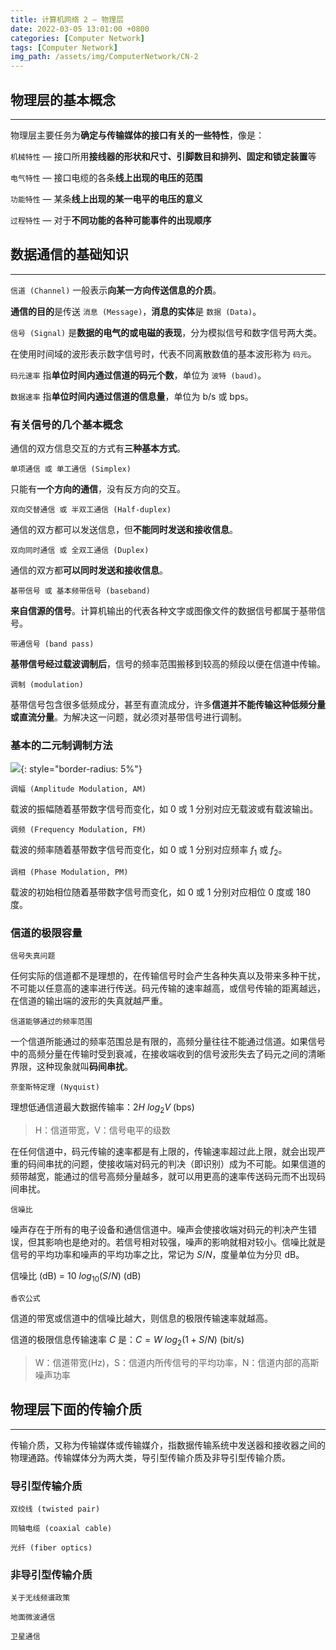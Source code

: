 ```yaml
---
title: 计算机网络 2 — 物理层
date: 2022-03-05 13:01:00 +0800
categories: [Computer Network]
tags: [Computer Network]
img_path: /assets/img/ComputerNetwork/CN-2
---
```


## **物理层的基本概念**

---

物理层主要任务为**确定与传输媒体的接口有关的一些特性**，像是：

`机械特性` — 接口所用**接线器的形状和尺寸、引脚数目和排列、固定和锁定装置**等

`电气特性` — 接口电缆的各条**线上出现的电压的范围**

`功能特性` — 某条**线上出现的某一电平的电压的意义**

`过程特性` — 对于**不同功能的各种可能事件的出现顺序**



## **数据通信的基础知识**

---

`信道 (Channel)` 一般表示**向某一方向传送信息的介质**。

**通信的目的**是传送 `消息 (Message)`，**消息的实体**是 `数据 (Data)`。

`信号 (Signal)` 是**数据的电气的或电磁的表现**，分为模拟信号和数字信号两大类。

在使用时间域的波形表示数字信号时，代表不同离散数值的基本波形称为 `码元`。

`码元速率` 指**单位时间内通过信道的码元个数**，单位为 `波特 (baud)`。

`数据速率` 指**单位时间内通过信道的信息量**，单位为 b/s 或 bps。



### **有关信号的几个基本概念**

通信的双方信息交互的方式有**三种基本方式**。

`单项通信 或 单工通信 (Simplex)` 

只能有**一个方向的通信**，没有反方向的交互。

`双向交替通信 或 半双工通信 (Half-duplex)` 

通信的双方都可以发送信息，但**不能同时发送和接收信息**。

`双向同时通信 或 全双工通信 (Duplex)` 

通信的双方都**可以同时发送和接收信息**。

`基带信号 或 基本频带信号 (baseband)` 

**来自信源的信号**。计算机输出的代表各种文字或图像文件的数据信号都属于基带信号。

`带通信号 (band pass)`

**基带信号经过载波调制后**，信号的频率范围搬移到较高的频段以便在信道中传输。

`调制 (modulation)`

基带信号包含很多低频成分，甚至有直流成分，许多**信道并不能传输这种低频分量或直流分量**。为解决这一问题，就必须对基带信号进行调制。



### **基本的二元制调制方法**

![](AMFMPM.png){: style="border-radius: 5%"}

`调幅 (Amplitude Modulation, AM)`

载波的振幅随着基带数字信号而变化，如 0 或 1 分别对应无载波或有载波输出。

`调频 (Frequency Modulation, FM)`

载波的频率随着基带数字信号而变化，如 0 或 1 分别对应频率 $f_1$ 或 $f_2$。

`调相 (Phase Modulation, PM)`

载波的初始相位随着基带数字信号而变化，如 0 或 1 分别对应相位 0 度或 180 度。



### **信道的极限容量**

`信号失真问题`

任何实际的信道都不是理想的，在传输信号时会产生各种失真以及带来多种干扰，不可能以任意高的速率进行传送。码元传输的速率越高，或信号传输的距离越远，在信道的输出端的波形的失真就越严重。

`信道能够通过的频率范围`

一个信道所能通过的频率范围总是有限的，高频分量往往不能通过信道。如果信号中的高频分量在传输时受到衰减，在接收端收到的信号波形失去了码元之间的清晰界限，这种现象就叫**码间串扰**。

`奈奎斯特定理 (Nyquist)`

理想低通信道最大数据传输率：$2H~log_2 V$ (bps)

> H：信道带宽，V：信号电平的级数

在任何信道中，码元传输的速率都是有上限的，传输速率超过此上限，就会出现严重的码间串扰的问题，使接收端对码元的判决（即识别）成为不可能。如果信道的频带越宽，能通过的信号高频分量越多，就可以用更高的速率传送码元而不出现码间串扰。

`信噪比`

噪声存在于所有的电子设备和通信信道中。噪声会使接收端对码元的判决产生错误，但其影响也是绝对的。若信号相对较强，噪声的影响就相对较小。信噪比就是信号的平均功率和噪声的平均功率之比，常记为 $S/N$，度量单位为分贝 dB。

信噪比 (dB)  $=~10~log_{10}(S/N)$ (dB)

`香农公式`

信道的带宽或信道中的信噪比越大，则信息的极限传输速率就越高。

信道的极限信息传输速率 $C$ 是：$C = W~log_2(1+S/N)$ (bit/s)

> W：信道带宽(Hz)，S：信道内所传信号的平均功率，N：信道内部的高斯噪声功率



## **物理层下面的传输介质**

---

传输介质，又称为传输媒体或传输媒介，指数据传输系统中发送器和接收器之间的物理通路。传输媒体分为两大类，导引型传输介质及非导引型传输介质。



### **导引型传输介质**

`双绞线 (twisted pair)`



`同轴电缆 (coaxial cable)`



`光纤 (fiber optics)`





### **非导引型传输介质**





`关于无线频谱政策`



`地面微波通信`



`卫星通信`